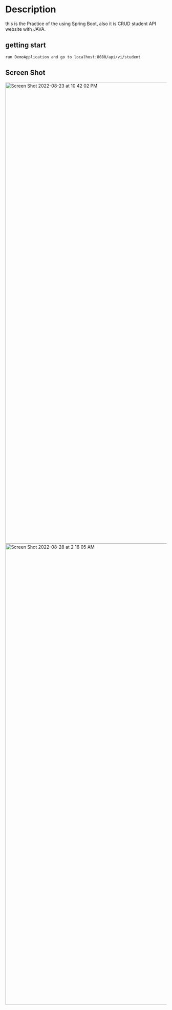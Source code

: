 # Description
this is the Practice of the using Spring Boot, also it is CRUD student API website with JAVA.

## getting start
    run DemoApplication and go to localhost:8080/api/vi/student

## Screen Shot
<img width="1440" alt="Screen Shot 2022-08-23 at 10 42 02 PM" src="https://user-images.githubusercontent.com/88572626/186340484-11381e63-8291-495a-96bf-ccaa0b61bf39.png">

<img width="1440" alt="Screen Shot 2022-08-28 at 2 16 05 AM" src="https://user-images.githubusercontent.com/88572626/187066863-89df58c6-6fef-4c6c-be65-fc831b898684.png">
